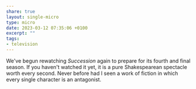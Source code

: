 ```yaml
---
share: true
layout: single-micro
type: micro
date: 2023-03-12 07:35:06 +0100
excerpt: ""
tags:
- television
---
```

We've begun rewatching _Succession_ again to prepare for its fourth and final season. If you haven't watched it yet, it is a pure Shakespearean spectacle worth every second. Never before had I seen a work of fiction in which every single character is an antagonist.